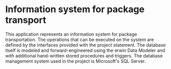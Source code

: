 # Information system for package transport
This application represents an information system for package transportation. The operations that can be executed on the system are defined by the interfaces provided with the project statement. The database itself is modeled and forward-engineered using the erwin Data Modeler and with additional hand-written stored procedures and triggers. The database management system used in the project is Microsoft's SQL Server.
